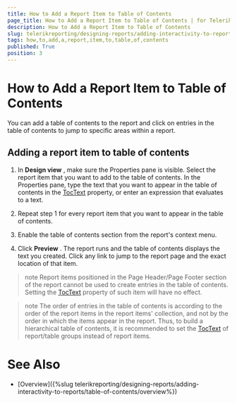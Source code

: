 ```yaml
---
title: How to Add a Report Item to Table of Contents
page_title: How to Add a Report Item to Table of Contents | for Telerik Reporting Documentation
description: How to Add a Report Item to Table of Contents
slug: telerikreporting/designing-reports/adding-interactivity-to-reports/table-of-contents/how-to-add-a-report-item-to-table-of-contents
tags: how,to,add,a,report,item,to,table,of,contents
published: True
position: 3
---
```


# How to Add a Report Item to Table of Contents



You can add a table of contents to the report and click on entries in the table of contents to jump         to specific areas within a report.       

## Adding a report item to table of contents

1. In __Design view__ , make sure the Properties pane is visible. Select the report item that you want to add to the table of contents. In the Properties               pane, type the text that you want to appear in the table of contents in the [TocText](/reporting/api/Telerik.Reporting.ReportItemBase#Telerik_Reporting_ReportItemBase_TocText)                property, or enter an expression that evaluates to a text.             

1. Repeat step 1 for every report item that you want to appear in the table of contents.

1. Enable the table of contents section from the report's context menu.

1. Click __Preview__ . The report runs and the table of contents displays the text you created. Click any link to               jump to the report page and the exact location of that item.             

>note Report items positioned in the Page Header/Page Footer section of the report cannot be used to create entries in the table of contents.             Setting the [TocText](/reporting/api/Telerik.Reporting.ReportItemBase#Telerik_Reporting_ReportItemBase_TocText) property of such item will have no effect.           


>note The order of entries in the table of contents is according to the order of the report items in the report items' collection, and not             by the order in which the items appear in the report.             Thus, to build a hierarchical table of contents, it is recommended to set the [TocText](/reporting/api/Telerik.Reporting.ReportItemBase#Telerik_Reporting_ReportItemBase_TocText)             of report/table groups instead of report items.           


# See Also


 * [Overview]({%slug telerikreporting/designing-reports/adding-interactivity-to-reports/table-of-contents/overview%})
